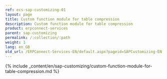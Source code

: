 ```yaml
---
ref: ecs-sap-customizing-01
layout: page
title: Custom function module for table compression
description: Custom function module for table compression
product: erpconnect-services
parent: sap-customizing
permalink: /:collection/:path
weight: 1
lang: en_GB
old_url: /ERPConnect-Services-EN/default.aspx?pageid=SAPCustomizing-EN:custom-function-module-for-table-compression
---
```


{% include _content/en/sap-customizing/custom-function-module-for-table-compression.md  %}